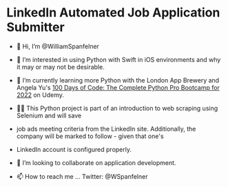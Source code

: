 # LinkedIn Automated Job Application Submitter
- 👋 Hi, I’m @WilliamSpanfelner
- 👀 I’m interested in using Python with Swift in iOS environments and why it may or may not be desirable.
- 🌱 I’m currently learning more Python with the London App Brewery and Angela Yu's [100 Days of Code: 
The Complete Python Pro Bootcamp for 2022](https://www.udemy.com/course/100-days-of-code/) on Udemy.  

- 🧑‍💻 This Python project is part of an introduction to web scraping using Selenium and will save 
- job ads meeting criteria from the LinkedIn site.  Additionally, the company will be marked to follow   - given that one's
- LinkedIn account is configured properly.

- 💞️ I’m looking to collaborate on application development.
- 📫 How to reach me ... Twitter: @WSpanfelner